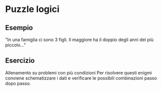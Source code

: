 # Puzzle logici

## Esempio
"In una famiglia ci sono 3 figli. Il maggiore ha il doppio degli anni del più piccolo..."

## Esercizio
Allenamento su problemi con più condizioni
Per risolvere questi enigmi conviene schematizzare i dati e verificare le
possibili combinazioni passo dopo passo.
